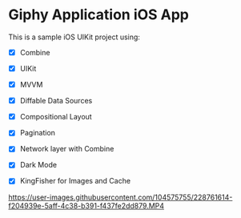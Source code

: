 # Giphy Application iOS App

This is a sample iOS UIKit project using:

- [x] Combine
- [x] UIKit
- [x] MVVM
- [x] Diffable Data Sources
- [x] Compositional Layout
- [x] Pagination
- [x] Network layer with Combine
- [x] Dark Mode
- [x] KingFisher for Images and Cache



https://user-images.githubusercontent.com/104575755/228761614-f204939e-5aff-4c38-b391-f437fe2dd879.MP4

